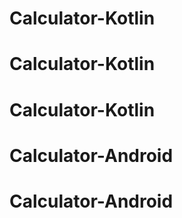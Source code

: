 # Calculator-Kotlin
# Calculator-Kotlin
# Calculator-Kotlin
# Calculator-Android
# Calculator-Android

